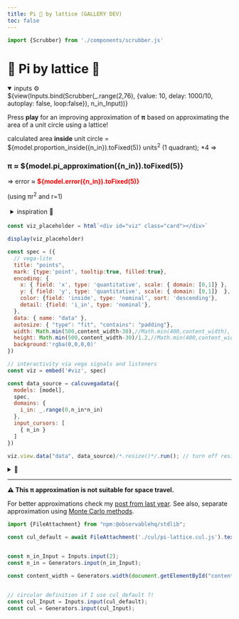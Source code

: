 ```yaml
---
title: Pi 🥮 by lattice (GALLERY DEV)
toc: false
---
```


```js
import {Scrubber} from './components/scrubber.js'
```

<!-- @include: /home/declan/MESSING/GitHub/calculang-develop-with-framework/docs/TEMPLATE.md -->

<div id="wrapper" class="wrapper">
<div id="content">
  
# 🎨 Pi by lattice 🥮

<div class="card">
<details open><summary>inputs ⚙️</summary>
${view(Inputs.bind(Scrubber(_.range(2,76), {value: 10, delay: 1000/10, autoplay: false, loop:false}), n_in_Input))}
</details>
</div>

Press **play** for an improving approximation of **π** based on approximating the area of a unit circle using a lattice!

calculated area **inside** unit circle = ${model.proportion_inside({n_in}).toFixed(5)} units<sup>2</sup> (1 quadrant); *4 ⇒

### π ≈ ${model.pi_approximation({n_in}).toFixed(5)}

⇒ error ≈ <span style="font-weight:bold;color:red">${model.error({n_in}).toFixed(5)}</span>

(using πr<sup>2</sup> and r=1)

<details style="padding: 0.2rem; margin: 0.2rem"><summary style="">inspiration 🧙</summary>

[A Geogebra example](https://www.geogebra.org/m/kwty4hsz) I found linked in the [wikipedia article for Pi](https://www.geogebra.org/u/kmhkmh). I replicate this approach/numbers.

Given this is similar but simpler than the <a href="https://observablehq.com/@declann/monte-carlo-pi?collection=@declann/calculang">Monte Carlo Pi</a> approximation I reproduced last year, I'm not sure why this approach isn't more common.

</details>

```js
const viz_placeholder = html`<div id="viz" class="card"></div>`

display(viz_placeholder)
```

```js echo
const spec = ({
  // vega-lite
  title: "points",
  mark: {type:'point', tooltip:true, filled:true},
  encoding: {
    x: { field: 'x', type: 'quantitative', scale: { domain: [0,1]} },
    y: { field: 'y', type: 'quantitative', scale: { domain: [0,1]}  },
    color: {field: 'inside', type: 'nominal', sort: 'descending'},
    detail: {field: 'i_in', type: 'nominal'},
  },
  data: { name: "data" },
  autosize: { "type": "fit", "contains": "padding"},
  width: Math.min(500,content_width-30),//Math.min(400,content_width),
  height: Math.min(500,content_width-30)/1.2,//Math.min(400,content_width-30),
  background:'rgba(0,0,0,0)'
})

// interactivity via vega signals and listeners
const viz = embed('#viz', spec)
```

```js echo
const data_source = calcuvegadata({
  models: [model],
  spec,
  domains: {
    i_in: _.range(0,n_in*n_in)
  },
  input_cursors: [
    { n_in }
  ]
})
```

```js echo
viz.view.data("data", data_source)/*.resize()*/.run(); // turn off resize
```

<details><summary>📜</summary>

```js echo
const pis = [5, 10, 20,30,50,55,60,65,70,75]
  .map(n_in => ({n_in, pi_approximation: model.pi_approximation({ n_in}), proportion_inside: model.proportion_inside({ n_in}), error: model.error({ n_in})}))

display(Inputs.table(pis, {sort: 'n_in', reverse: true, format: { pi_approximation: d3.format(',.10f'), error: d3.format(',.4f') }}))
```

</details>

---

**⚠️ This π approximation is not suitable for space travel.**

For better approximations check my <a href="https://observablehq.com/@declann/its-pi-day">post from last year</a>. See also, separate approximation using <a href="https://observablehq.com/@declann/monte-carlo-pi?collection=@declann/calculang">Monte Carlo methods</a>.

</div>
</div>





```js
import {FileAttachment} from "npm:@observablehq/stdlib";

const cul_default = await FileAttachment('./cul/pi-lattice.cul.js').text()

```


```js

const n_in_Input = Inputs.input(2);
const n_in = Generators.input(n_in_Input);

const content_width = Generators.width(document.getElementById("content")); // keep as a generator for reactivity


// circular definition if I use cul_default ?!
const cul_Input = Inputs.input(cul_default);
const cul = Generators.input(cul_Input);

```
